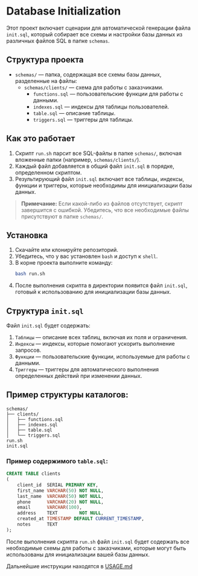 # Database Initialization

Этот проект включает сценарии для автоматической генерации файла `init.sql`, который собирает все схемы и настройки базы
данных из различных файлов SQL в папке `schemas`.

## Структура проекта

- `schemas/` — папка, содержащая все схемы базы данных, разделенные на файлы:
    - `schemas/clients/` — схема для работы с заказчиками.
        - `functions.sql` — пользовательские функции для работы с данными.
        - `indexes.sql` — индексы для таблицы пользователей.
        - `table.sql` — описание таблицы.
        - `triggers.sql` — триггеры для таблицы.

## Как это работает

1. Скрипт `run.sh` парсит все SQL-файлы в папке `schemas/`, включая вложенные папки (например, `schemas/clients/`).
2. Каждый файл добавляется в общий файл `init.sql` в порядке, определенном скриптом.
3. Результирующий файл `init.sql` включает все таблицы, индексы, функции и триггеры, которые необходимы для
   инициализации базы данных.

> **Примечание:** Если какой-либо из файлов отсутствует, скрипт завершится с ошибкой. Убедитесь, что все необходимые
> файлы присутствуют в папке `schemas/`.

## Установка

1. Скачайте или клонируйте репозиторий.
2. Убедитесь, что у вас установлен `bash` и доступ к `shell`.
3. В корне проекта выполните команду:
   ```bash
   bash run.sh
   ```
4. После выполнения скрипта в директории появится файл `init.sql`, готовый к использованию для инициализации базы
   данных.

## Структура `init.sql`

Файл `init.sql` будет содержать:

1. `Таблицы` — описание всех таблиц, включая их поля и ограничения.
2. `Индексы` — индексы, которые помогают ускорить выполнение запросов.
3. `Функции` — пользовательские функции, используемые для работы с данными.
4. `Триггеры` — триггеры для автоматического выполнения определенных действий при изменении данных.

## Пример структуры каталогов:

```plaintext
schemas/
├── clients/
│   ├── functions.sql
│   ├── indexes.sql
│   ├── table.sql
│   └── triggers.sql
run.sh
init.sql
```

### Пример содержимого `table.sql`:

```sql
CREATE TABLE clients
(
    client_id  SERIAL PRIMARY KEY,
    first_name VARCHAR(50) NOT NULL,
    last_name  VARCHAR(50) NOT NULL,
    phone      VARCHAR(20) NOT NULL,
    email      VARCHAR(100),
    address    TEXT        NOT NULL,
    created_at TIMESTAMP DEFAULT CURRENT_TIMESTAMP,
    notes      TEXT
);
```

После выполнения скрипта `run.sh` файл `init.sql` будет содержать все необходимые схемы для работы с заказчиками,
которые могут быть использованы для инициализации вашей базы данных.

Дальнейшие инструкции находятся в [USAGE.md](USAGE.md)
